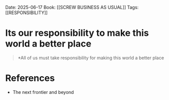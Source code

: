 Date: 2025-06-17
Book: [[SCREW BUSINESS AS USUAL]]
Tags:  [[RESPONSIBILITY]]

# Its our responsibility to make this world a better place

>*All of us must take responsibility for making this world a better place 

# References
- The next frontier and beyond 